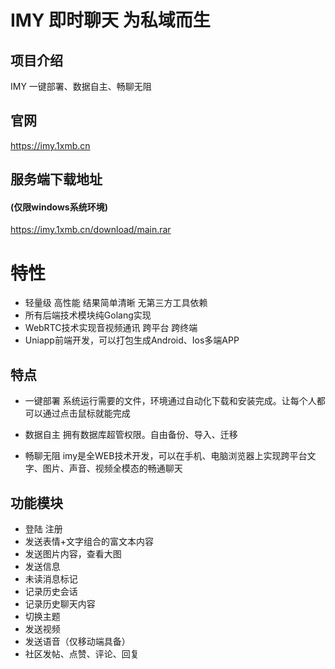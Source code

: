 # IMY 即时聊天 为私域而生

## 项目介绍
IMY 一键部署、数据自主、畅聊无阻

## 官网
https://imy.1xmb.cn

## 服务端下载地址
#### (仅限windows系统环境)
https://imy.1xmb.cn/download/main.rar


# 特性
* 轻量级 高性能 结果简单清晰 无第三方工具依赖
* 所有后端技术模块纯Golang实现  
* WebRTC技术实现音视频通讯 跨平台 跨终端
* Uniapp前端开发，可以打包生成Android、Ios多端APP

## 特点
* 一键部署
系统运行需要的文件，环境通过自动化下载和安装完成。让每个人都可以通过点击鼠标就能完成

* 数据自主
拥有数据库超管权限。自由备份、导入、迁移

* 畅聊无阻
imy是全WEB技术开发，可以在手机、电脑浏览器上实现跨平台文字、图片、声音、视频全模态的畅通聊天

## 功能模块
* 登陆 注册
* 发送表情+文字组合的富文本内容
* 发送图片内容，查看大图
* 发送信息
* 未读消息标记
* 记录历史会话
* 记录历史聊天内容
* 切换主题
* 发送视频
* 发送语音（仅移动端具备）
* 社区发帖、点赞、评论、回复
